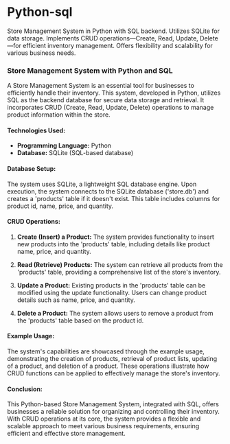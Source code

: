 # Python-sql
Store Management System in Python with SQL backend. Utilizes SQLite for data storage. Implements CRUD operations—Create, Read, Update, Delete—for efficient inventory management. Offers flexibility and scalability for various business needs.

### Store Management System with Python and SQL

A Store Management System is an essential tool for businesses to efficiently handle their inventory. This system, developed in Python, utilizes SQL as the backend database for secure data storage and retrieval. It incorporates CRUD (Create, Read, Update, Delete) operations to manage product information within the store.

#### Technologies Used:

- **Programming Language:** Python
- **Database:** SQLite (SQL-based database)

#### Database Setup:

The system uses SQLite, a lightweight SQL database engine. Upon execution, the system connects to the SQLite database ('store.db') and creates a 'products' table if it doesn't exist. This table includes columns for product id, name, price, and quantity.

#### CRUD Operations:

1. **Create (Insert) a Product:**
   The system provides functionality to insert new products into the 'products' table, including details like product name, price, and quantity.

2. **Read (Retrieve) Products:**
   The system can retrieve all products from the 'products' table, providing a comprehensive list of the store's inventory.

3. **Update a Product:**
   Existing products in the 'products' table can be modified using the update functionality. Users can change product details such as name, price, and quantity.

4. **Delete a Product:**
   The system allows users to remove a product from the 'products' table based on the product id.

#### Example Usage:

The system's capabilities are showcased through the example usage, demonstrating the creation of products, retrieval of product lists, updating of a product, and deletion of a product. These operations illustrate how CRUD functions can be applied to effectively manage the store's inventory.

#### Conclusion:

This Python-based Store Management System, integrated with SQL, offers businesses a reliable solution for organizing and controlling their inventory. With CRUD operations at its core, the system provides a flexible and scalable approach to meet various business requirements, ensuring efficient and effective store management.
